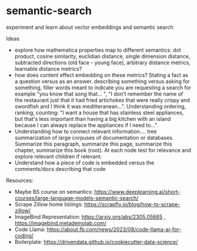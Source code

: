 # semantic-search
experiment and learn about vector embeddings and semantic search

Ideas
* explore how mathematica properties map to different semantics: dot product, cosine similarity, euclidian distance, single dimension distance, subtracted directions (old face - young face), arbitrary distance metrics, learnable distance metrics?
* how does content effect embedding on these metrics? Stating a fact as a question versus as an answer. describing something versus asking for something, filler words meant to indicate you are requesting a search for example "you know that song that... ", "I don't remember the name of the restaurant just that it had fried artichokes that were really crispy and swordfish and I think it was meditteranean...". Understanding ordering, ranking, counting: "I want a house that has stainless steel appliances, but that's less important than having a big kitchen with an island because I can always replace the appliances if I need to...".
* Understanding how to connect relevant information.... tree summarization of large corpuses of documentation or databases. Summarize this paragraph, summarize this page, summarize this chapter, summarize this book (root). At each node test for relevance and explore relevant children if relevant.
* Understand how a piece of code is embedded versus the comments/docs describing that code


Resources:
* Maybe BS course on semantics: https://www.deeplearning.ai/short-courses/large-language-models-semantic-search/
* Scrape Zillow home listings: https://scrapfly.io/blog/how-to-scrape-zillow/
* ImageBind Representation: https://arxiv.org/abs/2305.05665 , https://imagebind.metademolab.com/
* Code Llama: https://about.fb.com/news/2023/08/code-llama-ai-for-coding/
* Boilerplate: https://drivendata.github.io/cookiecutter-data-science/
